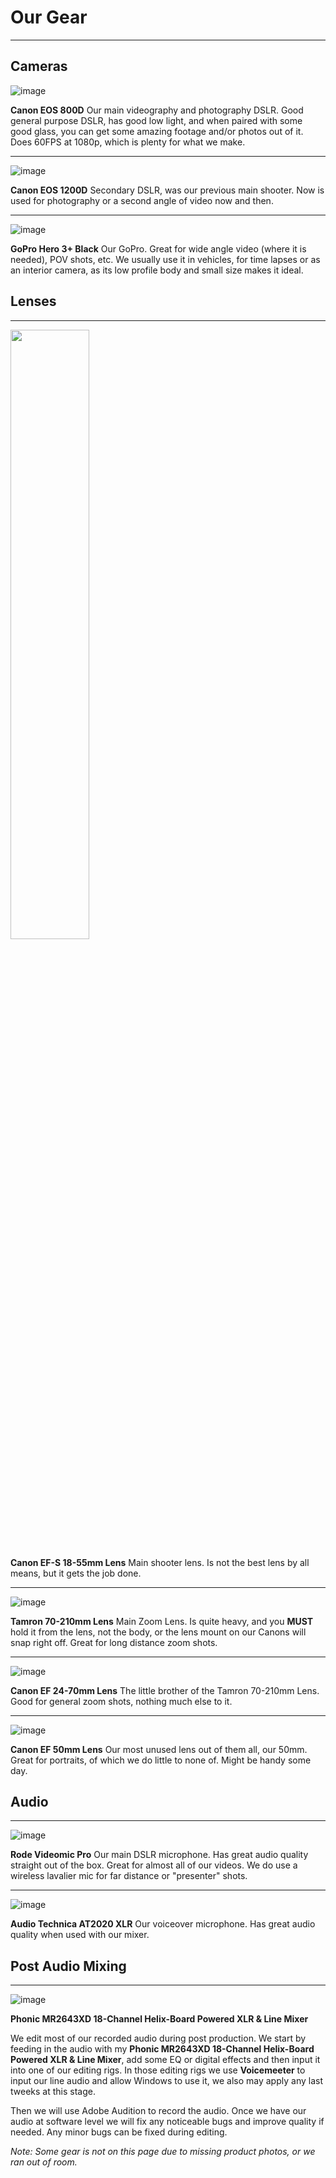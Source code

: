 # Our Gear
<p><hr></p>

## Cameras

![image](https://i.imgur.com/s9wTEvq.png)

**Canon EOS 800D** Our main videography and photography DSLR. Good general purpose DSLR, has good low light, and when paired with some good glass, you can get some amazing footage and/or photos out of it. Does 60FPS at 1080p, which is plenty for what we make.

<p><hr></p>

![image](https://i.imgur.com/X7kSIuu.png)

**Canon EOS 1200D** Secondary DSLR, was our previous main shooter. Now is used for photography or a second angle of video now and then.

<p><hr></p>

![image](https://i.imgur.com/To74bUV.png)

**GoPro Hero 3+ Black** Our GoPro. Great for wide angle video (where it is needed), POV shots, etc. We usually use it in vehicles, for time lapses or as an interior camera, as its low profile body and small size makes it ideal.

## Lenses
<p><hr></p>

<img src="https://i.imgur.com/0gwSo8P.png" width="50%">

**Canon EF-S 18-55mm Lens** Main shooter lens. Is not the best lens by all means, but it gets the job done. 

<p><hr></p>

![image](https://i.imgur.com/Dvpb5WG.png)

**Tamron 70-210mm Lens** Main Zoom Lens. Is quite heavy, and you **MUST** hold it from the lens, not the body, or the lens mount on our Canons will snap right off. Great for long distance zoom shots.

<p><hr></p>

![image](https://i.imgur.com/ZDk62tr.png)

**Canon EF 24-70mm Lens** The little brother of the Tamron 70-210mm Lens. Good for general zoom shots, nothing much else to it.

<p><hr></p>

![image](https://i.imgur.com/Z68wLOz.png)

**Canon EF 50mm Lens** Our most unused lens out of them all, our 50mm. Great for portraits, of which we do little to none of. Might be handy some day.

## Audio
<p><hr></p>

![image](https://i.imgur.com/0Y3GEcQ.png)

**Rode Videomic Pro** Our main DSLR microphone. Has great audio quality straight out of the box. Great for almost all of our videos. We do use a wireless lavalier mic for far distance or "presenter" shots.

<p><hr></p>

![image](https://i.imgur.com/VdzfMmo.png)

**Audio Technica AT2020 XLR** Our voiceover microphone. Has great audio quality when used with our mixer.

## Post Audio Mixing
<p><hr></p>

![image](https://i.imgur.com/P8cCT42.jpg)

**Phonic MR2643XD 18-Channel Helix-Board Powered XLR & Line Mixer**

We edit most of our recorded audio during post production. We start by feeding in the audio with my **Phonic MR2643XD 18-Channel Helix-Board Powered XLR & Line Mixer**, add some EQ or digital effects and then input it into one of our editing rigs. In those editing rigs we use **Voicemeeter** to input our line audio and allow Windows to use it, we also may apply any last tweeks at this stage. 

Then we will use Adobe Audition to record the audio. Once we have our audio at software level we will fix any noticeable bugs and improve quality if needed. Any minor bugs can be fixed during editing.

*Note: Some gear is not on this page due to missing product photos, or we ran out of room.*
